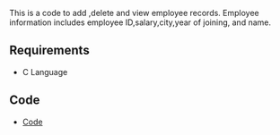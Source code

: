 This is a code to add ,delete and view  employee records. Employee information includes employee ID,salary,city,year of joining, and name.



## Requirements

* C Language

## Code 

* [Code](code/C_Employee.cpp)
